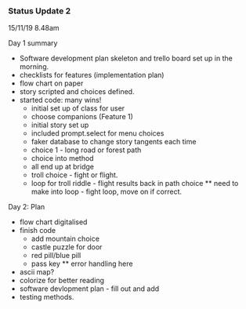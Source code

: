 ### Status Update 2
15/11/19 8.48am

Day 1 summary
- Software development plan skeleton and trello board set up in the morning. 
- checklists for features (implementation plan)
- flow chart on paper 
- story scripted and choices defined. 
- started code: many wins!
    - initial set up of class for user 
    - choose companions (Feature 1)
    - initial story set up
    - included prompt.select for menu choices 
    - faker database to change story tangents each time
    - choice 1 - long road or forest path 
    - choice into method
    - all end up at bridge 
    - troll choice - fight or flight. 
    - loop for troll riddle - flight results back in path choice ** need to make into loop 
                            - fight loop, move on if correct. 



Day 2: Plan 
- flow chart digitalised 
- finish code
    - add mountain choice 
    - castle puzzle for door 
    - red pill/blue pill 
    - pass key ** error handling here 
- ascii map? 
- colorize for better reading 
- software devlopment plan - fill out and add
- testing methods. 
